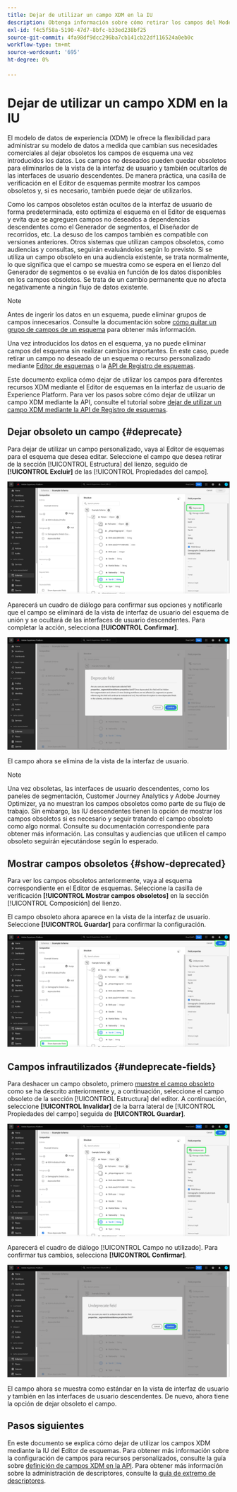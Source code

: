 ```yaml
---
title: Dejar de utilizar un campo XDM en la IU
description: Obtenga información sobre cómo retirar los campos del Modelo de datos de experiencia (XDM) mediante el Editor de esquemas en Experience Platform.
exl-id: f4c5f58a-5190-47d7-8bfc-b33ed238bf25
source-git-commit: 4fa98df9dcc296ba7cb141cb22df116524a0eb0c
workflow-type: tm+mt
source-wordcount: '695'
ht-degree: 0%

---
```


# Dejar de utilizar un campo XDM en la IU

El modelo de datos de experiencia (XDM) le ofrece la flexibilidad para administrar su modelo de datos a medida que cambian sus necesidades comerciales al dejar obsoletos los campos de esquema una vez introducidos los datos. Los campos no deseados pueden quedar obsoletos para eliminarlos de la vista de la interfaz de usuario y también ocultarlos de las interfaces de usuario descendentes. De manera práctica, una casilla de verificación en el Editor de esquemas permite mostrar los campos obsoletos y, si es necesario, también puede dejar de utilizarlos.

Como los campos obsoletos están ocultos de la interfaz de usuario de forma predeterminada, esto optimiza el esquema en el Editor de esquemas y evita que se agreguen campos no deseados a dependencias descendentes como el Generador de segmentos, el Diseñador de recorridos, etc. La desuso de los campos también es compatible con versiones anteriores. Otros sistemas que utilizan campos obsoletos, como audiencias y consultas, seguirán evaluándolos según lo previsto. Si se utiliza un campo obsoleto en una audiencia existente, se trata normalmente, lo que significa que el campo se muestra como se espera en el lienzo del Generador de segmentos o se evalúa en función de los datos disponibles en los campos obsoletos. Se trata de un cambio permanente que no afecta negativamente a ningún flujo de datos existente.

>[!NOTE]
>
>Antes de ingerir los datos en un esquema, puede eliminar grupos de campos innecesarios. Consulte la documentación sobre [cómo quitar un grupo de campos de un esquema](../ui/resources/schemas.md#remove-fields) para obtener más información.

Una vez introducidos los datos en el esquema, ya no puede eliminar campos del esquema sin realizar cambios importantes. En este caso, puede retirar un campo no deseado de un esquema o recurso personalizado mediante [Editor de esquemas](./create-schema-ui.md) o la [API de Registro de esquemas](https://developer.adobe.com/experience-platform-apis/references/schema-registry/).

Este documento explica cómo dejar de utilizar los campos para diferentes recursos XDM mediante el Editor de esquemas en la interfaz de usuario de Experience Platform. Para ver los pasos sobre cómo dejar de utilizar un campo XDM mediante la API, consulte el tutorial sobre [dejar de utilizar un campo XDM mediante la API de Registro de esquemas](./field-deprecation-api.md).

## Dejar obsoleto un campo {#deprecate}

Para dejar de utilizar un campo personalizado, vaya al Editor de esquemas para el esquema que desea editar. Seleccione el campo que desea retirar de la sección [!UICONTROL Estructura] del lienzo, seguido de **[!UICONTROL Excluir]** de las [!UICONTROL Propiedades del campo].

![Editor de esquemas con un campo seleccionado y resaltado como Obsoleto.](../images/tutorials/field-deprecation/deprecate-single-field.png)

Aparecerá un cuadro de diálogo para confirmar sus opciones y notificarle que el campo se eliminará de la vista de interfaz de usuario del esquema de unión y se ocultará de las interfaces de usuario descendentes. Para completar la acción, selecciona **[!UICONTROL Confirmar]**.

![Se ha resaltado el cuadro de diálogo del campo obsoleto con Confirmar.](../images/tutorials/field-deprecation/deprecate-field-dialog.png)

El campo ahora se elimina de la vista de la interfaz de usuario.

>[!NOTE]
>
>Una vez obsoletas, las interfaces de usuario descendentes, como los paneles de segmentación, Customer Journey Analytics y Adobe Journey Optimizer, ya no muestran los campos obsoletos como parte de su flujo de trabajo. Sin embargo, las IU descendentes tienen la opción de mostrar los campos obsoletos si es necesario y seguir tratando el campo obsoleto como algo normal. Consulte su documentación correspondiente para obtener más información. Las consultas y audiencias que utilicen el campo obsoleto seguirán ejecutándose según lo esperado.

## Mostrar campos obsoletos {#show-deprecated}

Para ver los campos obsoletos anteriormente, vaya al esquema correspondiente en el Editor de esquemas. Seleccione la casilla de verificación **[!UICONTROL Mostrar campos obsoletos]** en la sección [!UICONTROL Composición] del lienzo.

El campo obsoleto ahora aparece en la vista de la interfaz de usuario. Seleccione **[!UICONTROL Guardar]** para confirmar la configuración.

![Editor de esquemas con un campo seleccionado, Mostrar campos obsoletos y Guardar resaltado.](../images/tutorials/field-deprecation/show-deprecated-fields.png)

## Campos infrautilizados {#undeprecate-fields}

Para deshacer un campo obsoleto, primero [muestre el campo obsoleto](#show-deprecated) como se ha descrito anteriormente y, a continuación, seleccione el campo obsoleto de la sección [!UICONTROL Estructura] del editor. A continuación, seleccione **[!UICONTROL Invalidar]** de la barra lateral de [!UICONTROL Propiedades del campo] seguida de **[!UICONTROL Guardar]**.

![Editor de esquemas con el campo obsoleto, No obsoleto y Guardar resaltado.](../images/tutorials/field-deprecation/undeprecate-single-field.png)

Aparecerá el cuadro de diálogo [!UICONTROL Campo no utilizado]. Para confirmar tus cambios, selecciona **[!UICONTROL Confirmar]**.

![El cuadro de diálogo [!UICONTROL Campo infrautilizado] con Confirmar resaltado.](../images/tutorials/field-deprecation/undeprecate-field-dialog.png)

El campo ahora se muestra como estándar en la vista de interfaz de usuario y también en las interfaces de usuario descendentes. De nuevo, ahora tiene la opción de dejar obsoleto el campo.

## Pasos siguientes

En este documento se explica cómo dejar de utilizar los campos XDM mediante la IU del Editor de esquemas. Para obtener más información sobre la configuración de campos para recursos personalizados, consulte la guía sobre [definición de campos XDM en la API](./custom-fields-api.md). Para obtener más información sobre la administración de descriptores, consulte la [guía de extremo de descriptores](../api/descriptors.md).
